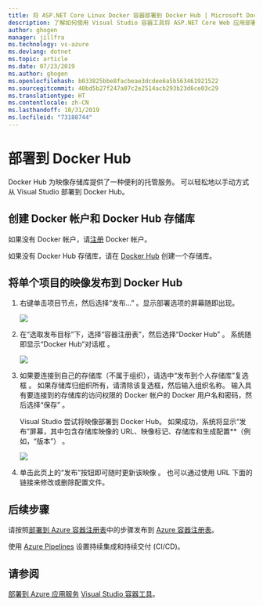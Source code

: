 ```yaml
---
title: 将 ASP.NET Core Linux Docker 容器部署到 Docker Hub | Microsoft Docs
description: 了解如何使用 Visual Studio 容器工具将 ASP.NET Core Web 应用部署到 Docker Hub
author: ghogen
manager: jillfra
ms.technology: vs-azure
ms.devlang: dotnet
ms.topic: article
ms.date: 07/23/2019
ms.author: ghogen
ms.openlocfilehash: b033825bbe8facbeae3dcdee6a5b563461921522
ms.sourcegitcommit: 40bd5b27f247a07c2e2514acb293b23d6ce03c29
ms.translationtype: HT
ms.contentlocale: zh-CN
ms.lasthandoff: 10/31/2019
ms.locfileid: "73188744"
---
```

# <a name="deploy-to-docker-hub"></a>部署到 Docker Hub

Docker Hub 为映像存储库提供了一种便利的托管服务。 可以轻松地以手动方式从 Visual Studio 部署到 Docker Hub。

## <a name="create-a-docker-account-and-docker-hub-repository"></a>创建 Docker 帐户和 Docker Hub 存储库

如果没有 Docker 帐户，请[注册](https://hub.docker.com/signup) Docker 帐户。

如果没有 Docker Hub 存储库，请在 [Docker Hub](https://hub.docker.com/) 创建一个存储库。

## <a name="publish-the-image-for-a-single-project-to-docker-hub"></a>将单个项目的映像发布到 Docker Hub

1. 右键单击项目节点，然后选择“发布...”  。显示部署选项的屏幕随即出现。

   ![](media/deploy-docker-hub/container-tools-docker-hub-deploy.png)

1. 在“选取发布目标”下，选择“容器注册表”，然后选择“Docker Hub”    。 系统随即显示“Docker Hub”对话框  。

   ![](media/deploy-docker-hub/container-tools-docker-hub-credentials.png)

1. 如果要连接到自己的存储库（不属于组织），请选中“发布到个人存储库”复选框  。 如果存储库归组织所有，请清除该复选框，然后输入组织名称。 输入具有要连接到的存储库的访问权限的 Docker 帐户的 Docker 用户名和密码，然后选择“保存”  。  

   Visual Studio 尝试将映像部署到 Docker Hub。  如果成功，系统将显示“发布”屏幕，其中包含存储库映像的 URL、映像标记、存储库和生成配置**（例如，“版本”）   。

   ![](media/deploy-docker-hub/container-tools-docker-hub-finished.png)

1. 单击此页上的“发布”按钮即可随时更新该映像  。  也可以通过使用 URL 下面的链接来修改或删除配置文件。

## <a name="next-steps"></a>后续步骤

请按照[部署到 Azure 容器注册表](hosting-web-apps-in-docker.md)中的步骤发布到 [Azure 容器注册表](/azure/container-registry/)。

使用 [Azure Pipelines](/azure/devops/pipelines/?view=azure-devops) 设置持续集成和持续交付 (CI/CD)。

## <a name="see-also"></a>请参阅

[部署到 Azure 应用服务](deploy-app-service.md)
[Visual Studio 容器工具](/visualstudio/containers/)。